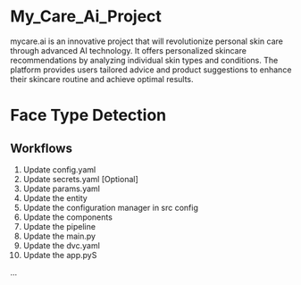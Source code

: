 # My_Care_Ai_Project
mycare.ai is an innovative project that will revolutionize personal skin care through advanced AI technology. It offers personalized skincare recommendations by analyzing individual skin types and conditions. The platform provides users tailored advice and product suggestions to enhance their skincare routine and achieve optimal results.

# Face Type Detection

## Workflows
1. Update config.yaml
2. Update secrets.yaml [Optional]
3. Update params.yaml
4. Update the entity
5. Update the configuration manager in src config
6. Update the components
7. Update the pipeline
8. Update the main.py
9. Update the dvc.yaml
10. Update the app.pyS

...
